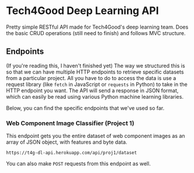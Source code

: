 # Tech4Good Deep Learning API
Pretty simple RESTful API made for Tech4Good's deep learning team. Does the basic CRUD operations (still need to finish) and follows MVC structure.

## Endpoints
(If you're reading this, I haven't finished yet) The way we structured this is so that we can have multiple HTTP endpoints to retrieve specific datasets from a particular project. All you have to do to access the data is use a request library (like `fetch` in JavaScript or `requests` in Python) to take in the HTTP endpoint you want. The API will send a response in JSON format, which can easily be read using various Python machine learning libraries.

Below, you can find the specific endpoints that we've used so far.

### Web Component Image Classifier (Project 1)
This endpoint gets you the entire dataset of web component images as an array of JSON object, with features and byte data.
```
https://t4g-dl-api.herokuapp.com/api/proj1/dataset
```

You can also make `POST` requests from this endpoint as well.